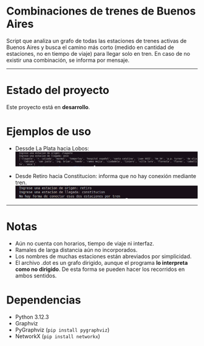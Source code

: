 # Combinaciones de trenes de Buenos Aires

Script que analiza un grafo de todas las estaciones de trenes activas de Buenos Aires y busca el camino más corto (medido en cantidad de estaciones, no en tiempo de viaje) para llegar solo en tren. En caso de no existir una combinación, se informa por mensaje.

---

# Estado del proyecto
Este proyecto está en **desarrollo**.

# Ejemplos de uso
- Dessde La Plata hacia Lobos:
![Ejemplo La Plata - Lobos](/screenshots/ejemplo-1.png)

- Desde Retiro hacia Constitucion: informa que no hay conexión mediante tren.
![Ejemplo Constitucion - Retiro](/screenshots/ejemplo-2.png)

---

# Notas
- Aún no cuenta con horarios, tiempo de viaje ni interfaz.
- Ramales de larga distancia aún no incorporados.
- Los nombres de muchas estaciones están abreviados por simplicidad.
- El archivo .dot es un grafo dirigido, aunque el programa **lo interpreta como no dirigido**. De esta forma se pueden hacer los recorridos en ambos sentidos.

# Dependencias
- Python 3.12.3
- Graphviz 
- PyGraphviz (`pip install pygraphviz`)  
- NetworkX (`pip install networkx`)


